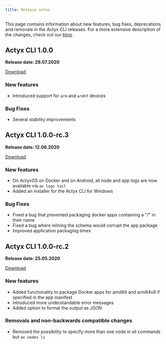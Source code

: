 ```yaml
---
title: Release notes
---
```


This page contains information about new features, bug fixes, deprecations and removals in the Actyx CLI releases. For a more extensive description of the changes, check out our [blog](https://www.actyx.com/news/).

## Actyx CLI 1.0.0

**Release date: 29.07.2020**

[Download](https://downloads.actyx.com/)

### New features
- Introduced support for `arm` and `armhf` devices

### Bug Fixes
- Several stability improvements

## Actyx CLI 1.0.0-rc.3

**Release date: 12.06.2020**

[Download](https://downloads.actyx.com/)

### New features
- On ActyxOS on Docker and on Android, all node and app logs are now available via `ax logs tail`
- Added an installer for the Actyx CLI for Windows

### Bug Fixes
- Fixed a bug that prevented packaging docker apps containing a "/" in their name
- Fixed a bug where inlining the schema would corrupt the app package
- Improved application packaging times

## Actyx CLI 1.0.0-rc.2

**Release date: 25.05.2020**

[Download](https://downloads.actyx.com/)

### New features

- Added functionality to package Docker apps for amd64 and arm64v8 if specified in the app manifest
- Introduced more understandable error messages
- Added option to format the output as JSON

### Removals and non-backwards compatible changes
- Removed the possibility to specify more than one node in all commands but `ax nodes ls`
